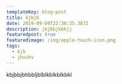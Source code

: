 ```yaml
---
templateKey: blog-post
title: kjbjb
date: 2019-09-09T22:30:35.387Z
description: jbjbbjkbkjj
featuredpost: true
featuredimage: /img/apple-touch-icon.png
tags:
  - kjb
  - jhvvhv
---
```

kbjbbjbhbbljblblkblkblkbkl
